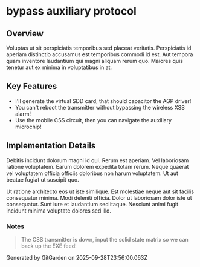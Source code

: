 # bypass auxiliary protocol

## Overview
Voluptas ut sit perspiciatis temporibus sed placeat veritatis. Perspiciatis id aperiam distinctio accusamus est temporibus commodi id est. Aut tempora quam inventore laudantium qui magni aliquam rerum quo. Maiores quis tenetur aut ex minima in voluptatibus in at.

## Key Features
- I'll generate the virtual SDD card, that should capacitor the AGP driver!
- You can't reboot the transmitter without bypassing the wireless XSS alarm!
- Use the mobile CSS circuit, then you can navigate the auxiliary microchip!

## Implementation Details
Debitis incidunt dolorum magni id qui. Rerum est aperiam. Vel laboriosam ratione voluptatem. Earum dolorem expedita totam rerum. Neque quaerat vel voluptatem officia officiis doloribus non harum voluptatem. Ut aut beatae fugiat ut suscipit quo.
 Ut ratione architecto eos ut iste similique. Est molestiae neque aut sit facilis consequatur minima. Modi deleniti officia. Dolor ut laboriosam dolor iste ut consequatur. Sunt iure et laudantium sed itaque. Nesciunt animi fugit incidunt minima voluptate dolores sed illo.

### Notes
> The CSS transmitter is down, input the solid state matrix so we can back up the EXE feed!

Generated by GitGarden on 2025-09-28T23:56:00.063Z
